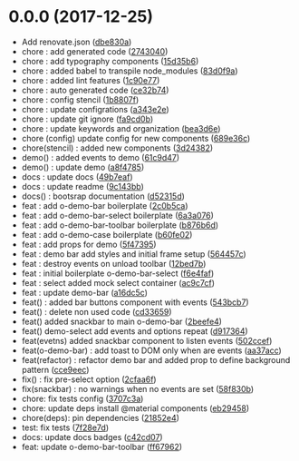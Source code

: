 <a name="0.0.0"></a>
# 0.0.0 (2017-12-25)

* Add renovate.json ([dbe830a](https://github.com/o-rango/orango-dev-tools/commit/dbe830a))
* chore : add generated code ([2743040](https://github.com/o-rango/orango-dev-tools/commit/2743040))
* chore : add typography components ([15d35b6](https://github.com/o-rango/orango-dev-tools/commit/15d35b6))
* chore : added babel to transpile node_modules ([83d0f9a](https://github.com/o-rango/orango-dev-tools/commit/83d0f9a))
* chore : added lint features ([1c90e77](https://github.com/o-rango/orango-dev-tools/commit/1c90e77))
* chore : auto generated code ([ce32b74](https://github.com/o-rango/orango-dev-tools/commit/ce32b74))
* chore : config stencil ([1b8807f](https://github.com/o-rango/orango-dev-tools/commit/1b8807f))
* chore : update configrations ([a343e2e](https://github.com/o-rango/orango-dev-tools/commit/a343e2e))
* chore : update git ignore ([fa9cd0b](https://github.com/o-rango/orango-dev-tools/commit/fa9cd0b))
* chore : update keywords and organization ([bea3d6e](https://github.com/o-rango/orango-dev-tools/commit/bea3d6e))
* chore (config) update config for new components ([689e36c](https://github.com/o-rango/orango-dev-tools/commit/689e36c))
* chore(stencil) : added new components ([3d24382](https://github.com/o-rango/orango-dev-tools/commit/3d24382))
* demo() : added events to demo ([61c9d47](https://github.com/o-rango/orango-dev-tools/commit/61c9d47))
* demo() : update demo ([a8f4785](https://github.com/o-rango/orango-dev-tools/commit/a8f4785))
* docs : update docs ([49b7eaf](https://github.com/o-rango/orango-dev-tools/commit/49b7eaf))
* docs : update readme ([9c143bb](https://github.com/o-rango/orango-dev-tools/commit/9c143bb))
* docs() : bootsrap documentation ([d52315d](https://github.com/o-rango/orango-dev-tools/commit/d52315d))
* feat : add o-demo-bar boilerplate ([2c0b5ca](https://github.com/o-rango/orango-dev-tools/commit/2c0b5ca))
* feat : add o-demo-bar-select boilerplate ([6a3a076](https://github.com/o-rango/orango-dev-tools/commit/6a3a076))
* feat : add o-demo-bar-toolbar boilerplate ([b876b6d](https://github.com/o-rango/orango-dev-tools/commit/b876b6d))
* feat : add o-demo-case boilerplate ([b60fe02](https://github.com/o-rango/orango-dev-tools/commit/b60fe02))
* feat : add props for demo ([5f47395](https://github.com/o-rango/orango-dev-tools/commit/5f47395))
* feat : demo bar add styles and initial frame setup ([564457c](https://github.com/o-rango/orango-dev-tools/commit/564457c))
* feat : destroy events on unload toolbar ([12bed7b](https://github.com/o-rango/orango-dev-tools/commit/12bed7b))
* feat : initial boilerplate o-demo-bar-select ([f6e4faf](https://github.com/o-rango/orango-dev-tools/commit/f6e4faf))
* feat : select added mock select container ([ac9c7cf](https://github.com/o-rango/orango-dev-tools/commit/ac9c7cf))
* feat : update demo-bar ([a16dc5c](https://github.com/o-rango/orango-dev-tools/commit/a16dc5c))
* feat() : added bar buttons component with events ([543bcb7](https://github.com/o-rango/orango-dev-tools/commit/543bcb7))
* feat() : delete non used code ([cd33659](https://github.com/o-rango/orango-dev-tools/commit/cd33659))
* feat() added snackbar to main o-demo-bar ([2beefe4](https://github.com/o-rango/orango-dev-tools/commit/2beefe4))
* feat() demo-select add events and options repeat ([d917364](https://github.com/o-rango/orango-dev-tools/commit/d917364))
* feat(evetns) added snackbar component to listen events ([502ccef](https://github.com/o-rango/orango-dev-tools/commit/502ccef))
* feat(o-demo-bar) :  add toast to DOM only when are events ([aa37acc](https://github.com/o-rango/orango-dev-tools/commit/aa37acc))
* feat(refactor) : refactor demo bar and added prop to define background pattern ([cce9eec](https://github.com/o-rango/orango-dev-tools/commit/cce9eec))
* fix() : fix pre-select option ([2cfaa6f](https://github.com/o-rango/orango-dev-tools/commit/2cfaa6f))
* fix(snackbar) : no warnings when no events are set ([58f830b](https://github.com/o-rango/orango-dev-tools/commit/58f830b))
* chore: fix tests config ([3707c3a](https://github.com/o-rango/orango-dev-tools/commit/3707c3a))
* chore: update deps install @material components ([eb29458](https://github.com/o-rango/orango-dev-tools/commit/eb29458))
* chore(deps): pin dependencies ([21852e4](https://github.com/o-rango/orango-dev-tools/commit/21852e4))
* test: fix tests ([7f28e7d](https://github.com/o-rango/orango-dev-tools/commit/7f28e7d))
* docs: update docs badges ([c42cd07](https://github.com/o-rango/orango-dev-tools/commit/c42cd07))
* feat: update o-demo-bar-toolbar ([ff67962](https://github.com/o-rango/orango-dev-tools/commit/ff67962))




